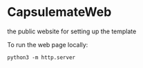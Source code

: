 # CapsulemateWeb
the public website for setting up the template

To run the web page locally:
```
python3 -m http.server 
```
